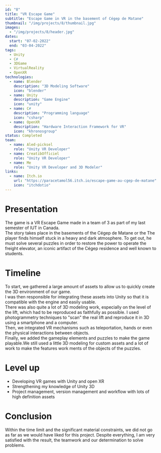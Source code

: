 ```yaml
---
id: "8"
title: "VR Escape Game"
subtitle: "Escape Game in VR in the basement of Cégep de Matane"
thumbnail: "/img/projects/8/thumbnail.jpg"
images:
  - "/img/projects/8/header.jpg"
dates:
  start: "07-02-2022"
  end: "03-04-2022"
tags:
  - Unity
  - C#
  - 3DGame
  - VirtualReality
  - OpenXR
technologies:
  - name: Blender
    description: "3D Modeling Software"
    icon: "blender"
  - name: Unity
    description: "Game Engine"
    icon: "unity"
  - name: C#
    description: "Programming language"
    icon: "csharp"
  - name: OpenXR
    description: "Hardware Interaction Framework for VR"
    icon: "khronosgroup"
status: Completed
team:
  - name: Aled-picksel
    role: "Unity VR Developer"
  - name: CreatibOfficiel
    role: "Unity VR Developer"
  - name: Me
    role: "Unity VR Developer and 3D Modeler"
links:
  - name: Itch.io
    url: "https://paracetamol56.itch.io/escape-game-au-cgep-de-matane"
    icon: "itchdotio"
---
```


# Presentation
The game is a VR Escape Game made in a team of 3 as part of my last semester of IUT in Canada.<br/>The story takes place in the basements of the Cégep de Matane or the The player finds himself stuck in a heavy and dark atmosphere. To get out, he must solve several puzzles in order to restore the power to operate the freight elevator, an iconic artifact of the Cégep residence and well known to students.

# Timeline
To start, we gathered a large amount of assets to allow us to quickly create the 3D environment of our game.<br/>I was then responsible for integrating these assets into Unity so that it is compatible with the engine and easily usable.<br/>There was also quite a lot of 3D modeling work, especially on the level of the lift, which had to be reproduced as faithfully as possible. I used photogrammetry techniques to "scan" the real lift and reproduce it in 3D using a smartphone and a computer.<br/>Then, we integrated VR mechanisms such as teleportation, hands or even the physical interactions between objects.<br/>Finally, we added the gameplay elements and puzzles to make the game playable.We still used a little 3D modeling for custom assets and a lot of work to make the features work ments of the objects of the puzzles.

# Level up
<ul><li>Developing VR games with Unity and open XR</li><li>Strengthening my knowledge of Unity 3D</li><li>Project management, version management and workflow with lots of high definition assets</li></ul>

# Conclusion
Within the time limit and the significant material constraints, we did not go as far as we would have liked for this project. Despite everything, I am very satisfied with the result, the teamwork and our determination to solve problems.

